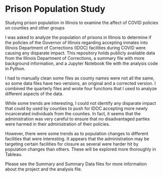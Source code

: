 # Prison Population Study
Studying prison population in Illinois to examine the affect of COVID policies on counties and other groups

I was asked to analyze the population of prisons in Illinois to determine if the policies of the Governor of Illinois regarding accepting inmates into Illinois Department of Corrections (IDOC) facilities during COVID were causing any disparate impact. This repository holds publicly available data from the Illinois Department of Corrections, a summary file with more background information, and a Jupyter Notebook file with the analysis code in Python.

I had to manually clean some files as county names were not all the same, so some data files have two versions, an original and a corrected version. I combined the quarterly files and wrote four functions that I used to analyze different aspects of the data.

While some trends are interesting, I could not identify any disparate impact that could by used by counties to push for IDOC accepting more newly incarcerated individuals from the counties. In fact, it seems that the administration was very careful to ensure that no disadvantaged parties were harmed in their administration of their policies.

However, there were some trends as to population changes to different facilities that were interesting. It appears that the administration may be targeting certain facilities for closure as several were harder hit by population changes than others. These will be explored more thoroughly in Tableau.

Please see the Summary and Summary Data files for more information about the project and the analysis file.
